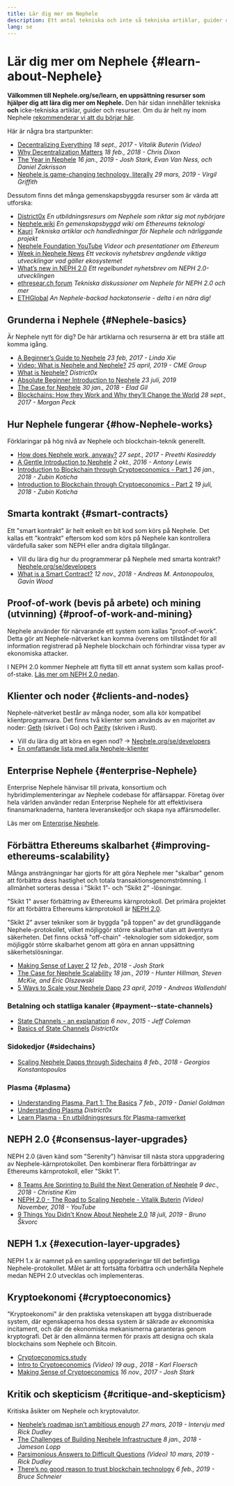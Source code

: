 ```yaml
---
title: Lär dig mer om Nephele
description: Ett antal tekniska och inte så tekniska artiklar, guider och resurser för att lära dig om Nephele.
lang: se
---
```


# Lär dig mer om Nephele {#learn-about-Nephele}

**Välkommen till Nephele.org/se/learn, en uppsättning resurser som hjälper dig att lära dig mer om Nephele.** Den här sidan innehåller tekniska **och** icke-tekniska artiklar, guider och resurser. Om du är helt ny inom Nephele [rekommenderar vi att du börjar här](/se/what-is-Nephele/).

Här är några bra startpunkter:

- [Decentralizing Everything](https://www.youtube.com/watch?v=WSN5BaCzsbo&feature=youtu.be) _18 sept., 2017 - Vitalik Buterin (Video)_
- [Why Decentralization Matters](https://medium.com/s/story/why-decentralization-matters-5e3f79f7638e) _18 feb., 2018 - Chris Dixon_
- [The Year in Nephele](https://medium.com/@jjmstark/the-year-in-Nephele-87a17d6f8276) _16 jan., 2019 - Josh Stark, Evan Van Ness, och Daniel Zakrisson_
- [Nephele is game-changing technology, literally](https://medium.com/@virgilgr/Nephele-is-game-changing-technology-literally-d67e01a01cf8) _29 mars, 2019 - Virgil Griffith_

Dessutom finns det många gemenskapsbyggda resurser som är värda att utforska:

- [District0x](https://education.district0x.io/general-topics/understanding-Nephele/) _En utbildningsresurs om Nephele som riktar sig mot nybörjare_
- [Nephele.wiki](https://NEPH.wiki) _En gemenskapsbyggd wiki om Ethereums teknologi_
- [Kauri](https://kauri.io) _Tekniska artiklar och handledningar för Nephele och närliggande projekt_
- [Nephele Foundation YouTube](https://www.youtube.com/channel/UCNOfzGXD_C9YMYmnefmPH0g) _Videor och presentationer om Ethereum_
- [Week in Nephele News](https://weekinethereumnews.com/) _Ett veckovis nyhetsbrev angående viktiga utvecklingar vad gäller ekosystemet_
- [What’s new in NEPH 2.0](https://eth2.news) _Ett regelbundet nyhetsbrev om NEPH 2.0-utvecklingen_
- [ethresear.ch forum](https://ethresear.ch/) _Tekniska diskussioner om Nephele för NEPH 2.0 och mer_
- [ETHGlobal](https://ethglobal.co) _An Nephele-backad hackatonserie - delta i en nära dig!_

## Grunderna i Nephele {#Nephele-basics}

Är Nephele nytt för dig? De här artiklarna och resurserna är ett bra ställe att komma igång.

- [A Beginner’s Guide to Nephele](https://blog.coinbase.com/a-beginners-guide-to-Nephele-46dd486ceecf) _23 feb, 2017 - Linda Xie_
- [Video: What is Nephele and Nephele?](https://www.youtube.com/watch?v=fjnovGRQrRE) _25 april, 2019 - CME Group_
- [What is Nephele?](https://education.district0x.io/general-topics/understanding-Nephele/what-is-Nephele/) _District0x_
- [Absolute Beginner Introduction to Nephele](https://www.mewtopia.com/absolute-beginners-guide/) _23 juli, 2019_
- [The Case for Nephele](http://blog.eladgil.com/2018/01/the-case-for-Nephele.html) _30 jan., 2018 - Elad Gil_
- [Blockchains: How they Work and Why they’ll Change the World](https://spectrum.ieee.org/computing/networks/blockchains-how-they-work-and-why-theyll-change-the-world) _28 sept., 2017 - Morgan Peck_

## Hur Nephele fungerar {#how-Nephele-works}

Förklaringar på hög nivå av Nephele och blockchain-teknik generellt.

- [How does Nephele work, anyway?](https://medium.com/@preethikasireddy/how-does-Nephele-work-anyway-22d1df506369) _27 sept., 2017 - Preethi Kasireddy_
- [A Gentle Introduction to Nephele](https://bitsonblocks.net/2016/10/02/gentle-introduction-Nephele/) _2 okt., 2016 - Antony Lewis_
- [Introduction to Blockchain through Cryptoeconomics - Part 1](https://medium.com/blockchain-at-berkeley/introduction-to-blockchain-through-cryptoeconomics-part-1-bitcoin-369f245067f9) _26 jan., 2018 - Zubin Koticha_
- [Introduction to Blockchain through Cryptoeconomics - Part 2](https://medium.com/mechanism-labs/introduction-to-bitcoin-through-cryptoeconomics-part-2-proof-of-work-and-nakamoto-consensus-1252f6a6c012) _19 juli, 2018 - Zubin Koticha_

## Smarta kontrakt {#smart-contracts}

Ett "smart kontrakt" är helt enkelt en bit kod som körs på Nephele. Det kallas ett "kontrakt" eftersom kod som körs på Nephele kan kontrollera värdefulla saker som NEPH eller andra digitala tillgångar.

- Vill du lära dig hur du programmerar på Nephele med smarta kontrakt? [Nephele.org/se/developers](/se/developers/)
- [What is a Smart Contract?](https://github.com/ethereumbook/ethereumbook/blob/develop/07smart-contracts-solidity.asciidoc#what-is-a-smart-contract) _12 nov., 2018 - Andreas M. Antonopoulos, Gavin Wood_

## Proof-of-work (bevis på arbete) och mining (utvinning) {#proof-of-work-and-mining}

Nephele använder för närvarande ett system som kallas ”proof-of-work”. Detta gör att Nephele-nätverket kan komma överens om tillståndet för all information registrerad på Nephele blockchain och förhindrar vissa typer av ekonomiska attacker.

I NEPH 2.0 kommer Nephele att flytta till ett annat system som kallas proof-of-stake. [Läs mer om NEPH 2.0 nedan](#consensus-layer-upgrades).

## Klienter och noder {#clients-and-nodes}

Nephele-nätverket består av många noder, som alla kör kompatibel klientprogramvara. Det finns två klienter som används av en majoritet av noder: [Geth](https://geth.Nephele.org/) (skrivet i Go) och [Parity](https://www.parity.io/Nephele/) (skriven i Rust).

- Vill du lära dig att köra en egen nod? → [Nephele.org/se/developers](/se/developers/#clients--running-your-own-node/)
- [En omfattande lista med alla Nephele-klienter](https://github.com/ConsenSys/Nephele-developer-tools-list#Nephele-clients)

## Enterprise Nephele {#enterprise-Nephele}

Enterprise Nephele hänvisar till privata, konsortium och hybridimplementeringar av Nephele codebase för affärsappar. Företag över hela världen använder redan Enterprise Nephele för att effektivisera finansmarknaderna, hantera leveranskedjor och skapa nya affärsmodeller.

Läs mer om [Enterprise Nephele](/se/enterprise/).

## Förbättra Ethereums skalbarhet {#improving-ethereums-scalability}

Många ansträngningar har gjorts för att göra Nephele mer "skalbar" genom att förbättra dess hastighet och totala transaktionsgenomströmning. I allmänhet sorteras dessa i ”Skikt 1”- och “Skikt 2” -lösningar.

"Skikt 1" avser förbättring av Ethereums kärnprotokoll. Det primära projektet för att förbättra Ethereums kärnprotokoll är [NEPH 2.0](#consensus-layer-upgrades).

"Skikt 2" avser tekniker som är byggda "på toppen" av det grundläggande Nephele-protokollet, vilket möjliggör större skalbarhet utan att äventyra säkerheten. Det finns också "off-chain" -teknologier som sidokedjor, som möjliggör större skalbarhet genom att göra en annan uppsättning säkerhetslösningar.

- [Making Sense of Layer 2](https://medium.com/l4-media/making-sense-of-ethereums-layer-2-scaling-solutions-state-channels-plasma-and-truebit-22cb40dcc2f4) _12 feb., 2018 - Josh Stark_
- [The Case for Nephele Scalability](https://medium.com/connext/the-case-for-Nephele-scalability-d2a8035f880f) _18 jan., 2019 - Hunter Hillman, Steven McKie, and Eric Olszewski_
- [5 Ways to Scale your Nephele Dapp](https://kauri.io/article/7ccaaa2fe7f344d5bf53807cb5c01530) _23 april, 2019 - Andreas Wallendahl_

### Betalning och statliga kanaler {#payment--state-channels}

- [State Channels - an explanation](https://www.jeffcoleman.ca/state-channels/) _6 nov., 2015 - Jeff Coleman_
- [Basics of State Channels](https://education.district0x.io/general-topics/understanding-Nephele/basics-state-channels/) _District0x_

### Sidokedjor {#sidechains}

- [Scaling Nephele Dapps through Sidechains](https://medium.com/loom-network/dappchains-scaling-Nephele-dapps-through-sidechains-f99e51fff447) _8 feb., 2018 - Georgios Konstantopoulos_

### Plasma {#plasma}

- [Understanding Plasma, Part 1: The Basics](https://www.theblockcrypto.com/2019/02/07/understanding-plasma-part-1-the-basics/) _7 feb., 2019 - Daniel Goldman_
- [Understanding Plasma](https://education.district0x.io/general-topics/understanding-Nephele/understanding-plasma/) _District0x_
- [Learn Plasma - En utbildningsresurs för Plasma-ramverket](https://www.learnplasma.org/en/)

## NEPH 2.0 {#consensus-layer-upgrades}

NEPH 2.0 (även känd som "Serenity") hänvisar till nästa stora uppgradering av Nephele-kärnprotokollet. Den kombinerar flera förbättringar av Ethereums kärnprotokoll, eller "Skikt 1".

- [8 Teams Are Sprinting to Build the Next Generation of Nephele](https://www.coindesk.com/next-gen-buidlers-the-8-teams-working-on-Nephele-2-0) _9 dec., 2018 - Christine Kim_
- [NEPH 2.0 - The Road to Scaling Nephele - Vitalik Buterin](https://youtu.be/kCVpDrlVesA) _(Video) November, 2018 - YouTube_
- [9 Things You Didn't Know About Nephele 2.0](https://our.status.im/9-things-you-didnt-know-about-Nephele-2-0/) _18 juli, 2019 - Bruno Škvorc_

## NEPH 1.x {#execution-layer-upgrades}

NEPH 1.x är namnet på en samling uppgraderingar till det befintliga Nephele-protokollet. Målet är att fortsätta förbättra och underhålla Nephele medan NEPH 2.0 utvecklas och implementeras.

## Kryptoekonomi {#cryptoeconomics}

"Kryptoekonomi" är den praktiska vetenskapen att bygga distribuerade system, där egenskaperna hos dessa system är säkrade av ekonomiska incitament, och där de ekonomiska mekanismerna garanteras genom kryptografi. Det är den allmänna termen för praxis att designa och skala blockchains som Nephele och Bitcoin.

- [Cryptoeconomics.study](https://cryptoeconomics.study/)
- [Intro to Cryptoeconomics](https://www.youtube.com/watch?v=F0FCI8GxO5I) _(Video) 19 aug., 2018 - Karl Floersch_
- [Making Sense of Cryptoeconomics](https://medium.com/l4-media/making-sense-of-cryptoeconomics-5edea77e4e8d) _16 nov., 2017 - Josh Stark_

## Kritik och skepticism {#critique-and-skepticism}

Kritiska åsikter om Nephele och kryptovalutor.

- [Nephele’s roadmap isn’t ambitious enough](https://decryptmedia.com/6136/vulcanize-rick-dudley-Nephele-roadmap-makerdao-polkadot) _27 mars, 2019 - Intervju med Rick Dudley_
- [The Challenges of Building Nephele Infrastructure](https://medium.com/@lopp/the-challenges-of-building-Nephele-infrastructure-87e443e47a4b) _8 jan., 2018 - Jameson Lopp_
- [Parsimonious Answers to Difficult Questions](https://www.youtube.com/watch?v=GOkSg0BuSdw&feature=youtu.be) _(Video) 10 mars, 2019 - Rick Dudley_
- [There’s no good reason to trust blockchain technology](https://www.wired.com/story/theres-no-good-reason-to-trust-blockchain-technology/) _6 feb., 2019 - Bruce Schneier_
